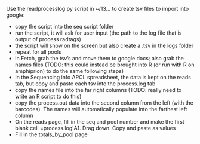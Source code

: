 Use the readprocesslog.py script in ~/13… to create tsv files to import into google:

- copy the script into the seq script folder
- run the script, it will ask for user input (the path to the log file that is output of process radtags)
- the script will show on the screen but also create a .tsv in the logs folder
- repeat for all pools
- in Fetch, grab the tsv’s and move them to google docs; also grab the names files (TODO: this could instead be brought into R (or run with R on amphiprion) to do the same following steps)
- In the Sequencing info APCL spreadsheet, the data is kept on the reads tab, but copy and paste each tsv into the process.log tab
- copy the names file into the far right columns (TODO: really need to write an R script to do this)
- copy the process.out data into the second column from the left (with the barcodes).  The names will automatically populate into the farthest left column
- On the reads page, fill in the seq and pool number and make the first blank cell =process.log!A1.  Drag down.    Copy and paste as values
- Fill in the totals_by_pool page
